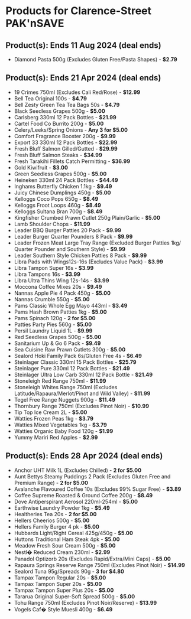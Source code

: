 # Products for Clarence-Street PAK'nSAVE

## Product(s): Ends 11 Aug 2024 (deal ends)
- Diamond Pasta 500g (Excludes Gluten Free/Pasta Shapes) - **$2.79**

## Product(s): Ends 21 Apr 2024 (deal ends)
- 19 Crimes 750ml (Excludes Cali Red/Rose) - **$12.99**
- Bell Tea Original 100s - **$4.79**
- Bell Zesty Green Tea Tea Bags 50s - **$4.79**
- Black Seedless Grapes 500g - **$5.00**
- Carlsberg 330ml 12 Pack Bottles - **$21.99**
- Cartel Food Co Burrito 200g - **$5.00**
- Celery/Leeks/Spring Onions - **Any 3 for $5.00**
- Comfort Fragrance Booster 200g - **$9.99**
- Export 33 330ml 12 Pack Bottles - **$22.99**
- Fresh Bluff Salmon Gilled/Gutted - **$29.99**
- Fresh Bluff Salmon Steaks - **$34.99**
- Fresh Tarakihi Fillets Catch Permitting - **$36.99**
- Gold Kiwifruit - **$3.00**
- Green Seedless Grapes 500g - **$5.00**
- Heineken 330ml 24 Pack Bottles - **$44.49**
- Inghams Butterfly Chicken 1.1kg - **$9.49**
- Juicy Chinese Dumplings 450g - **$5.00**
- Kelloggs Coco Pops 650g - **$8.49**
- Kelloggs Froot Loops 460g - **$8.49**
- Kelloggs Sultana Bran 700g - **$8.49**
- Kingfisher Crumbed Prawn Cutlet 250g Plain/Garlic - **$5.00**
- Lamb Shoulder Chops - **$11.99**
- Leader BBQ Burger Patties 20 Pack - **$9.99**
- Leader Burger Quarter Pounders 8 Pack - **$9.99**
- Leader Frozen Meat Large Tray Range (Excluded Burger Patties 1kg/ Quarter Pounder and Southern Style) - **$9.99**
- Leader Southern Style Chicken Patties 8 Pack - **$9.99**
- Libra Pads with Wings12s-16s (Excludes Value Pack) - **$3.99**
- Libra Tampon Super 16s - **$3.99**
- Libra Tampons 16s - **$3.99**
- Libra Ultra Thins Wing 12s-14s - **$3.99**
- Moccona Coffee Mixes 20s - **$9.49**
- Nannas Apple Pie 4 Pack 450g - **$5.00**
- Nannas Crumble 550g - **$5.00**
- Pams Classic Whole Egg Mayo 443ml - **$3.49**
- Pams Hash Brown Patties 1kg - **$5.00**
- Pams Spinach 120g - **2 for $5.00**
- Patties Party Pies 560g - **$5.00**
- Persil Laundry Liquid 1L - **$9.99**
- Red Seedless Grapes 500g - **$5.00**
- Sanitarium Up & Go 6 Pack - **$9.49**
- Sea Cuisine Raw Prawn Cutlets 300g - **$5.00**
- Sealord Hoki Family Pack 6s/Gluten Free 4s - **$6.49**
- Steinlager Classic 330ml 15 Pack Bottles - **$25.79**
- Steinlager Pure 330ml 12 Pack Bottles - **$21.49**
- Steinlager Ultra Low Carb 330ml 12 Pack Bottle - **$21.49**
- Stoneleigh Red Range 750ml - **$11.99**
- Stoneleigh Whites Range 750ml (Excludes Latitude/Rapaura/Merlot/Pinot and Wild Valley) - **$11.99**
- Tegel Free Range Nuggets 900g - **$11.49**
- Thornbury Range 750ml (Excludes Pinot Noir) - **$10.99**
- Tip Top Ice Cream 2L - **$5.00**
- Watties Frozen Peas 1kg - **$3.79**
- Watties Mixed Vegetables 1kg - **$3.79**
- Watties Organic Baby Food 120g - **$1.99**
- Yummy Mariri Red Apples - **$2.99**

## Product(s): Ends 28 Apr 2024 (deal ends)
- Anchor UHT Milk 1L (Excludes Chilled) - **2 for $5.00**
- Aunt Bettys Steamy Puddings 2 Pack (Excludes Gluten Free and Premium Range) - **2 for $5.00**
- Avalanche Flavoured Coffee 10s (Excludes 99% Sugar Free) - **$3.89**
- Coffee Supreme Roasted & Ground Coffee 200g - **$8.49**
- Dove Antiperspirant Aerosol 220ml-254ml - **$5.00**
- Earthwise Laundry Powder 1kg - **$5.49**
- Healtheries Tea 20s - **2 for $5.00**
- Hellers Cheerios 500g - **$5.00**
- Hellers Family Burger 4 pk - **$5.00**
- Hubbards Light/Right Cereal 425g/450g - **$5.00**
- Huttons Traditional Ham Steak 4pk - **$5.00**
- Meadow Fresh Sour Cream 500g - **$5.00**
- Nestl� Reduced Cream 230ml - **$2.99**
- Panadol Optizorb 20s (Excludes Rapid/Extra/Mini Caps) - **$5.00**
- Rapaura Springs Reserve Range 750ml (Excludes Pinot Noir) - **$14.99**
- Sealord Tuna 95g/Spreads 90g - **3 for $4.80**
- Tampax Tampon Regular 20s - **$5.00**
- Tampax Tampon Super 20s - **$5.00**
- Tampax Tampon Super Plus 20s - **$5.00**
- Tararua Original Super-Soft Spread 500g - **$5.00**
- Tohu Range 750ml (Excludes Pinot Noir/Reserve) - **$13.99**
- Vogels Caf� Style Muesli 400g - **$6.49**

